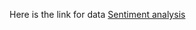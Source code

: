 Here is the link for data [Sentiment analysis](https://drive.google.com/file/d/1Y0QGzCYvQxlgv83Ojmr9kmLGrlg98o6P/view?usp=sharing)
